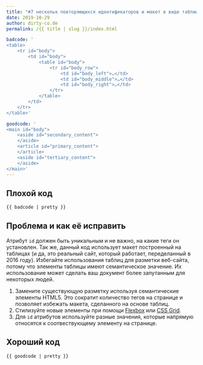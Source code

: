 ```yaml
---
title: "#7 нескольк повторяющихся идентификаторов и макет в виде таблицы"
date: 2019-10-29
author: dirty-co.de
permalink: /{{ title | slug }}/index.html

badcode: '
<table>
	<tr id="body">
		<td id="body">
			<table id="body">
				<tr id="body_row">
					<td id="body_left">…</td>
					<td id="body_middle">…</td>
					<td id="body_right">…</td>
				</tr>
			</table>
		</td>
	</tr>
</table>'

goodcode: '
<main id="body">
	<aside id="secondary_content">
	</aside>
	<article id="primary_content">
	</article>
	<aside id="tertiary_content">
	</aside>
</main>'
---
```


<div class="section bad">

## Плохой код

```html
{{ badcode | pretty }}
```

</div>

<div class="section" id="issues">

## Проблема и как её исправить

Атрибут `id` должен быть уникальным и не важно, на какие теги он установлен. Так же, данный код использует макет построенный на таблицах (и да, это реальный сайт, который работает, переделанный в 2016 году). Избегайте использования таблиц для разметки веб-сайта, потому что элементы таблицы имеют семантическое значение. Их использование может сделать ваш документ более запутанным для некоторых людей.

1. Замените существующую разметку используя семантические элементы HTML5. Это сократит количество тегов на странице и позволяет избежать макета, сделанного на основе таблиц.
2. Стилизуйте новые элементы при помощи [Flexbox](https://developer.mozilla.org/en-US/docs/Web/CSS/CSS_Flexible_Box_Layout/Basic_Concepts_of_Flexbox) или [CSS Grid](https://developer.mozilla.org/en-US/docs/Web/CSS/CSS_Grid_Layout).
3. Для `id` атрибутов используйте разные значения, которые напрямую относятся к соотвествующему элементу на странице.

</div>

<div class="section">

## Хороший код

```html
{{ goodcode | pretty }}
```

</div>